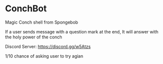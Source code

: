 # ConchBot
Magic Conch shell from Spongebob
 
If a user sends message with a question mark at the end, It will answer with the holy power of the conch

Discord Server: https://discord.gg/w5Atzs


1/10 chance of asking user to try agian
